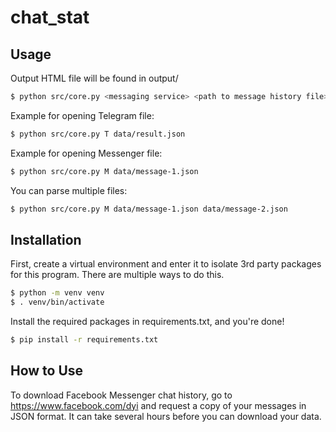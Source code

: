 # chat_stat

## Usage

Output HTML file will be found in output/

```bash
$ python src/core.py <messaging service> <path to message history file> <(Optional) additional paths to message history files...>
```

Example for opening Telegram file:

```bash
$ python src/core.py T data/result.json
```

Example for opening Messenger file:

```bash
$ python src/core.py M data/message-1.json
```

You can parse multiple files:

```bash
$ python src/core.py M data/message-1.json data/message-2.json
```

## Installation

First, create a virtual environment and enter it to isolate 3rd party packages for this program. There are multiple ways to do this.

```bash
$ python -m venv venv
$ . venv/bin/activate
```

Install the required packages in requirements.txt, and you're done!

```bash
$ pip install -r requirements.txt
```

## How to Use

To download Facebook Messenger chat history, go to https://www.facebook.com/dyi and request a copy of your messages in JSON format. It can take several hours before you can download your data.

